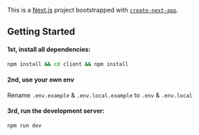 This is a [Next.js](https://nextjs.org/) project bootstrapped with [`create-next-app`](https://github.com/vercel/next.js/tree/canary/packages/create-next-app).

## Getting Started

#### 1st, install all dependencies:

```bash
npm install && cd client && npm install
```

#### 2nd, use your own env

Rename `.env.example` & `.env.local.example` to `.env` & `.env.local`


#### 3rd, run the development server:

```bash
npm run dev
```
